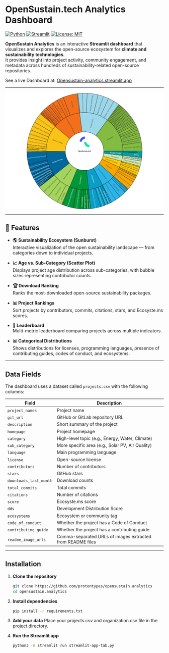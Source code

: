 #  OpenSustain.tech Analytics Dashboard

[![Python](https://img.shields.io/badge/Python-3.9%2B-blue.svg)](https://www.python.org/)
[![Streamlit](https://img.shields.io/badge/Streamlit-App-red?logo=streamlit)](https://streamlit.io)
[![License: MIT](https://img.shields.io/badge/License-MIT-green.svg)](LICENSE)

**OpenSustain Analytics** is an interactive **Streamlit dashboard** that visualizes and explores the open-source ecosystem for **climate and sustainability technologies**.  
It provides insight into project activity, community engagement, and metadata across hundreds of sustainability-related open-source repositories.

See a live Dashboard at: [Opensustain-analytics.streamlit.app](https://opensustain-analytics.streamlit.app/)

---

![](ecosystem.png)

---

## 🚀 Features

- **🌎 Sustainability Ecosystem (Sunburst)**  
  Interactive visualization of the open sustainability landscape — from categories down to individual projects.

- **📈 Age vs. Sub-Category (Scatter Plot)**  
  Displays project age distribution across sub-categories, with bubble sizes representing contributor counts.

- **🏆 Download Ranking**  
  Ranks the most-downloaded open-source sustainability packages.

- **📊 Project Rankings**  
  Sort projects by contributors, commits, citations, stars, and Ecosyste.ms scores.

- **🏅 Leaderboard**  
  Multi-metric leaderboard comparing projects across multiple indicators.

- **📊 Categorical Distributions**  
  Shows distributions for licenses, programming languages, presence of contributing guides, codes of conduct, and ecosystems.

---

##  Data Fields

The dashboard uses a dataset called `projects.csv` with the following columns:

| Field | Description |
|--------|-------------|
| `project_names` | Project name |
| `git_url` | GitHub or GitLab repository URL |
| `description` | Short summary of the project |
| `homepage` | Project homepage |
| `category` | High-level topic (e.g., Energy, Water, Climate) |
| `sub_category` | More specific area (e.g., Solar PV, Air Quality) |
| `language` | Main programming language |
| `license` | Open-source license |
| `contributors` | Number of contributors |
| `stars` | GitHub stars |
| `downloads_last_month` | Download counts |
| `total_commits` | Total commits |
| `citations` | Number of citations |
| `score` | Ecosyste.ms score |
| `dds` | Development Distribution Score |
| `ecosystems` | Ecosystem or community tag |
| `code_of_conduct` | Whether the project has a Code of Conduct |
| `contributing_guide` | Whether the project has a contributing guide |
| `readme_image_urls` | Comma-separated URLs of images extracted from README files |

---

##  Installation

1. **Clone the repository**
   ```bash
   git clone https://github.com/protontypes/opensustain.analytics
   cd opensustain.analytics
   ```

2. **Install dependencies**
    ```bash
    pip install -r requirements.txt
    ```
3. **Add your data**
    Place your projects.csv and organization.csv file in the project directory.

4. **Run the Streamlit app**
    ```bash
    python3 -m streamlit run streamlit-app-tab.py
    ```

